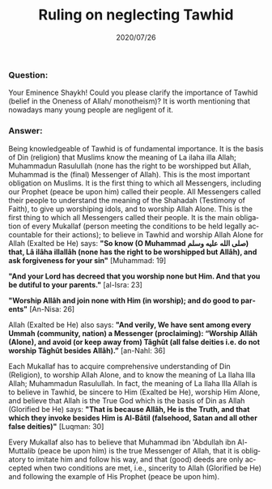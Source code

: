 ﻿---
layout: post
title: "Ruling on neglecting Tawhid"
publisher: "alsalafiyyah@icloud.com"
source: Majmu' Fatawa 28/184
category: [tawhid,fatwas,manhaj]
hijri: Dhul-Hijjah 5, 1441
date: 2020/07/26
locale: en
lang: en
excerpt: Being knowledgeable of Tawhid is of fundamental importance. It is the basis of religion that Muslims know the meaning of La ilaha illa Allah; Muhammad Rasulullah (none has the right to be worshipped but Allah, Muhammad is the (final) Messenger of Allah).
shaykhs: Shaykh Ibn Baz
---

### Question: 
Your Eminence Shaykh! Could you please clarify the importance of Tawhid (belief in the Oneness of Allah/ monotheism)? It is worth mentioning that nowadays many young people are negligent of it. 

### Answer:
Being knowledgeable of Tawhid is of fundamental importance. It is the basis of Din (religion) that Muslims know the meaning of La ilaha illa Allah; Muhammadun Rasulullah (none has the right to be worshipped but Allah, Muhammad is the (final) Messenger of Allah). This is the most important obligation on Muslims. It is the first thing to which all Messengers, including our Prophet (peace be upon him) called their people. All Messengers called their people to understand the meaning of the Shahadah (Testimony of Faith), to give up worshiping idols, and to worship Allah Alone. This is the first thing to which all Messengers called their people. It is the main obligation of every Mukallaf (person meeting the conditions to be held legally accountable for their actions); to believe in Tawhid and worship Allah Alone for Allah (Exalted be He) says: **"So know (O Muhammad صلى الله عليه وسلم) that, Lâ ilâha illallâh (none has the right to be worshipped but Allâh), and ask forgiveness for your sin"** [Muhammad: 19] 

**"And your Lord has decreed that you worship none but Him. And that you be dutiful to your parents."** [al-Isra: 23]

**"Worship Allâh and join none with Him (in worship); and do good to parents"** [An-Nisa: 26] 

Allah (Exalted be He) also says: **"And verily, We have sent among every Ummah (community, nation) a Messenger (proclaiming): “Worship Allâh (Alone), and avoid (or keep away from) Tâghût (all false deities i.e. do not worship Tâghût besides Allâh).”** [an-Nahl: 36]

Each Mukallaf has to acquire comprehensive understanding of Din (Religion), to worship Allah Alone, and to know the meaning of La Ilaha Illa Allah; Muhammadun Rasulullah. In fact, the meaning of La Ilaha Illa Allah is to believe in Tawhid, be sincere to Him (Exalted be He), worship Him Alone, and believe that Allah is the True God which is the basis of Din as Allah (Glorified be He) says: **"That is because Allâh, He is the Truth, and that which they invoke besides Him is Al-Bâtil (falsehood, Satan and all other false deities)"** [Luqman: 30] 

Every Mukallaf also has to believe that Muhammad ibn 'Abdullah ibn Al-Muttalib (peace be upon him) is the true Messenger of Allah, that it is obligatory to imitate him and follow his way, and that (good) deeds are only accepted when two conditions are met, i.e., sincerity to Allah (Glorified be He) and following the example of His Prophet (peace be upon him).
